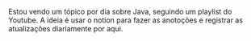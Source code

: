 Estou vendo um tópico por dia sobre Java, seguindo um playlist do Youtube. A ideia é usar o notion para fazer as anotoções e registrar as atualizações diariamente por aqui.
